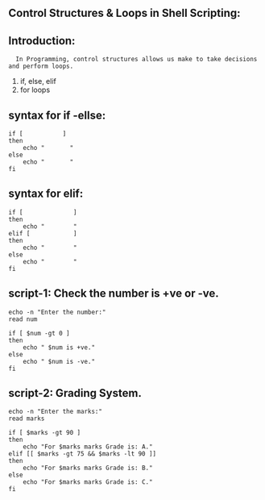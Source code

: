 Control Structures & Loops in Shell Scripting:
----------------------------------------------
Introduction:
------------
	  In Programming, control structures allows us make to take decisions and perform loops.

  1) if, else, elif
  2) for loops

syntax  for if -ellse:
----------------------

	if [           ]
	then 
	    echo "       "
	else
	    echo "       "
	fi
 

syntax for elif:
----------------

	if [              ]
	then 
	    echo "        "
	elif [            ]
	then 
	    echo "        "
	else
	    echo "        " 
	fi 

script-1: Check the number is +ve or -ve.
---------

	echo -n "Enter the number:"
	read num
	
	if [ $num -gt 0 ]
	then
	    echo " $num is +ve."
	else
	    echo " $num is -ve."
	fi

script-2: Grading System.
---------

	echo -n "Enter the marks:"
	read marks
	
	if [ $marks -gt 90 ]
	then
	    echo "For $marks marks Grade is: A."
	elif [[ $marks -gt 75 && $marks -lt 90 ]]
	then
	    echo "For $marks marks Grade is: B."
	else
	    echo "For $marks marks Grade is: C."
	fi





